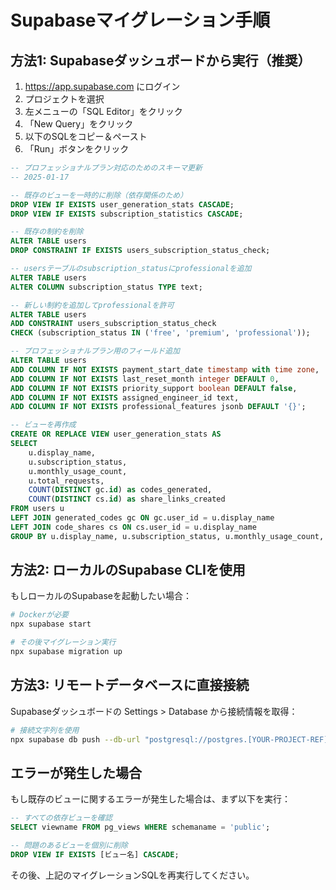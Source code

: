 # Supabaseマイグレーション手順

## 方法1: Supabaseダッシュボードから実行（推奨）

1. https://app.supabase.com にログイン
2. プロジェクトを選択
3. 左メニューの「SQL Editor」をクリック
4. 「New Query」をクリック
5. 以下のSQLをコピー＆ペースト
6. 「Run」ボタンをクリック

```sql
-- プロフェッショナルプラン対応のためのスキーマ更新
-- 2025-01-17

-- 既存のビューを一時的に削除（依存関係のため）
DROP VIEW IF EXISTS user_generation_stats CASCADE;
DROP VIEW IF EXISTS subscription_statistics CASCADE;

-- 既存の制約を削除
ALTER TABLE users
DROP CONSTRAINT IF EXISTS users_subscription_status_check;

-- usersテーブルのsubscription_statusにprofessionalを追加
ALTER TABLE users
ALTER COLUMN subscription_status TYPE text;

-- 新しい制約を追加してprofessionalを許可
ALTER TABLE users
ADD CONSTRAINT users_subscription_status_check
CHECK (subscription_status IN ('free', 'premium', 'professional'));

-- プロフェッショナルプラン用のフィールド追加
ALTER TABLE users
ADD COLUMN IF NOT EXISTS payment_start_date timestamp with time zone,
ADD COLUMN IF NOT EXISTS last_reset_month integer DEFAULT 0,
ADD COLUMN IF NOT EXISTS priority_support boolean DEFAULT false,
ADD COLUMN IF NOT EXISTS assigned_engineer_id text,
ADD COLUMN IF NOT EXISTS professional_features jsonb DEFAULT '{}';

-- ビューを再作成
CREATE OR REPLACE VIEW user_generation_stats AS
SELECT
    u.display_name,
    u.subscription_status,
    u.monthly_usage_count,
    u.total_requests,
    COUNT(DISTINCT gc.id) as codes_generated,
    COUNT(DISTINCT cs.id) as share_links_created
FROM users u
LEFT JOIN generated_codes gc ON gc.user_id = u.display_name
LEFT JOIN code_shares cs ON cs.user_id = u.display_name
GROUP BY u.display_name, u.subscription_status, u.monthly_usage_count, u.total_requests;
```

## 方法2: ローカルのSupabase CLIを使用

もしローカルのSupabaseを起動したい場合：

```bash
# Dockerが必要
npx supabase start

# その後マイグレーション実行
npx supabase migration up
```

## 方法3: リモートデータベースに直接接続

Supabaseダッシュボードの Settings > Database から接続情報を取得：

```bash
# 接続文字列を使用
npx supabase db push --db-url "postgresql://postgres.[YOUR-PROJECT-REF]:[YOUR-PASSWORD]@aws-0-ap-northeast-1.pooler.supabase.com:6543/postgres"
```

## エラーが発生した場合

もし既存のビューに関するエラーが発生した場合は、まず以下を実行：

```sql
-- すべての依存ビューを確認
SELECT viewname FROM pg_views WHERE schemaname = 'public';

-- 問題のあるビューを個別に削除
DROP VIEW IF EXISTS [ビュー名] CASCADE;
```

その後、上記のマイグレーションSQLを再実行してください。